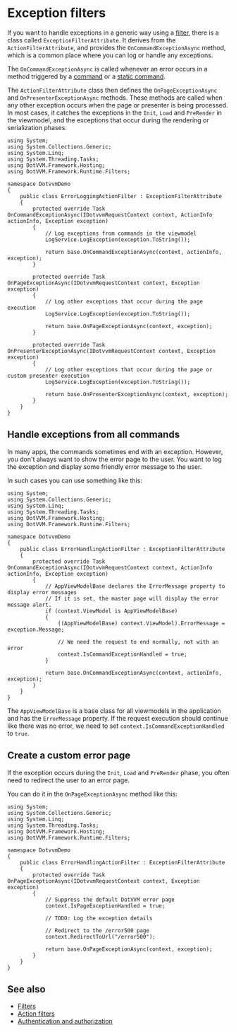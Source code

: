 # Exception filters

If you want to handle exceptions in a generic way using a [filter](overview), there is a class called `ExceptionFilterAttribute`. It derives from the `ActionFilterAttribute`, and provides the `OnCommandExceptionAsync` method, which is a common place where you can log or handle any exceptions. 

The `OnCommandExceptionAsync` is called whenever an error occurs in a method triggered by a [command](~/pages/concepts/respond-to-user-actions/commands) or a [static command](~/pages/concepts/respond-to-user-actions/static-commands).

The `ActionFilterAttribute` class then defines the `OnPageExceptionAsync` and `OnPresenterExceptionAsync` methods. These methods are called when any other exception occurs when the page or presenter is being processed. In most cases, it catches the exceptions in the `Init`, `Load` and `PreRender` in the viewmodel, and the exceptions that occur during the rendering or serialization phases. 

```CSHARP
using System;
using System.Collections.Generic;
using System.Linq;
using System.Threading.Tasks;
using DotVVM.Framework.Hosting;
using DotVVM.Framework.Runtime.Filters;

namespace DotvvmDemo
{
    public class ErrorLoggingActionFilter : ExceptionFilterAttribute
    {
        protected override Task OnCommandExceptionAsync(IDotvvmRequestContext context, ActionInfo actionInfo, Exception exception)
        {
            // Log exceptions from commands in the viewmodel
			LogService.LogException(exception.ToString());

            return base.OnCommandExceptionAsync(context, actionInfo, exception);
        }
        
        protected override Task OnPageExceptionAsync(IDotvvmRequestContext context, Exception exception)
        {
            // Log other exceptions that occur during the page execution
			LogService.LogException(exception.ToString());

            return base.OnPageExceptionAsync(context, exception);
        } 

        protected override Task OnPresenterExceptionAsync(IDotvvmRequestContext context, Exception exception)
        {
            // Log other exceptions that occur during the page or custom presenter execution
			LogService.LogException(exception.ToString());

            return base.OnPresenterExceptionAsync(context, exception);
        }               
    }
}
```

## Handle exceptions from all commands

In many apps, the commands sometimes end with an exception. However, you don't always want to show the error page to the user. You want to log the exception and display some friendly error message to the user.

In such cases you can use something like this:

```CSHARP
using System;
using System.Collections.Generic;
using System.Linq;
using System.Threading.Tasks;
using DotVVM.Framework.Hosting;
using DotVVM.Framework.Runtime.Filters;

namespace DotvvmDemo
{
    public class ErrorHandlingActionFilter : ExceptionFilterAttribute
    {
        protected override Task OnCommandExceptionAsync(IDotvvmRequestContext context, ActionInfo actionInfo, Exception exception)
        {
			// AppViewModelBase declares the ErrorMessage property to display error messages
			// If it is set, the master page will display the error message alert.
            if (context.ViewModel is AppViewModelBase)
            {
				((AppViewModelBase) context.ViewModel).ErrorMessage = exception.Message;
                
				// We need the request to end normally, not with an error
                context.IsCommandExceptionHandled = true;
            }

            return base.OnCommandExceptionAsync(context, actionInfo, exception);
        }       
    }
}
```

The `AppViewModelBase` is a base class for all viewmodels in the application and has the `ErrorMessage` property. If the request execution should 
continue like there was no error, we need to set `context.IsCommandExceptionHandled` to `true`.


## Create a custom error page

If the exception occurs during the `Init`, `Load` and `PreRender` phase, you often need to redirect the user to an error page. 

You can do it in the `OnPageExceptionAsync` method like this:

```CSHARP
using System;
using System.Collections.Generic;
using System.Linq;
using System.Threading.Tasks;
using DotVVM.Framework.Hosting;
using DotVVM.Framework.Runtime.Filters;

namespace DotvvmDemo
{
    public class ErrorHandlingActionFilter : ExceptionFilterAttribute
    {
        protected override Task OnPageExceptionAsync(IDotvvmRequestContext context, Exception exception)
        {
            // Suppress the default DotVVM error page
			context.IsPageExceptionHandled = true;
            
            // TODO: Log the exception details
            
            // Redirect to the /error500 page 
            context.RedirectToUrl("/error500");

            return base.OnPageExceptionAsync(context, exception);
        }       
    }
}
```

## See also

* [Filters](overview)
* [Action filters](action-filters)
* [Authentication and authorization](~/pages/concepts/security/authentication-and-authorization/overview)